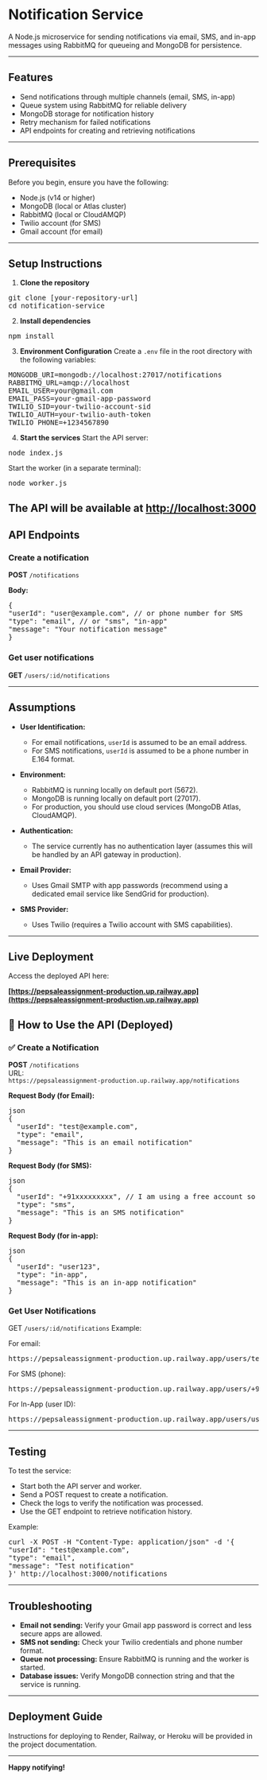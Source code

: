# Notification Service

A Node.js microservice for sending notifications via email, SMS, and in-app messages using RabbitMQ for queueing and MongoDB for persistence.

---

## Features

- Send notifications through multiple channels (email, SMS, in-app)
- Queue system using RabbitMQ for reliable delivery
- MongoDB storage for notification history
- Retry mechanism for failed notifications
- API endpoints for creating and retrieving notifications

---

## Prerequisites

Before you begin, ensure you have the following:

- Node.js (v14 or higher)
- MongoDB (local or Atlas cluster)
- RabbitMQ (local or CloudAMQP)
- Twilio account (for SMS)
- Gmail account (for email)

---

## Setup Instructions

1. **Clone the repository**
<pre>git clone [your-repository-url]
cd notification-service</pre>

2. **Install dependencies**
<pre>npm install</pre>

3. **Environment Configuration**
Create a `.env` file in the root directory with the following variables:
<pre>MONGODB_URI=mongodb://localhost:27017/notifications
RABBITMQ_URL=amqp://localhost
EMAIL_USER=your@gmail.com
EMAIL_PASS=your-gmail-app-password
TWILIO_SID=your-twilio-account-sid
TWILIO_AUTH=your-twilio-auth-token
TWILIO_PHONE=+1234567890</pre>

4. **Start the services**
Start the API server:
<pre>node index.js</pre>
Start the worker (in a separate terminal):
<pre>node worker.js</pre>
The API will be available at [http://localhost:3000](http://localhost:3000)
---

## API Endpoints

### Create a notification

**POST** `/notifications`

**Body:**
<pre>
{
"userId": "user@example.com", // or phone number for SMS
"type": "email", // or "sms", "in-app"
"message": "Your notification message"
}
</pre>

### Get user notifications

**GET** `/users/:id/notifications`

---

## Assumptions

- **User Identification:**
  - For email notifications, `userId` is assumed to be an email address.
  - For SMS notifications, `userId` is assumed to be a phone number in E.164 format.

- **Environment:**
  - RabbitMQ is running locally on default port (5672).
  - MongoDB is running locally on default port (27017).
  - For production, you should use cloud services (MongoDB Atlas, CloudAMQP).

- **Authentication:**
  - The service currently has no authentication layer (assumes this will be handled by an API gateway in production).

- **Email Provider:**
  - Uses Gmail SMTP with app passwords (recommend using a dedicated email service like SendGrid for production).

- **SMS Provider:**
  - Uses Twilio (requires a Twilio account with SMS capabilities).

---

## Live Deployment

Access the deployed API here:

**[https://pepsaleassignment-production.up.railway.app](https://pepsaleassignment-production.up.railway.app)**

## 📌 How to Use the API (Deployed)

### ✅ Create a Notification

**POST** `/notifications`  
URL:  
`https://pepsaleassignment-production.up.railway.app/notifications`

**Request Body (for Email):**
<pre>json
{
  "userId": "test@example.com",
  "type": "email",
  "message": "This is an email notification"
}</pre>

**Request Body (for SMS):**
<pre>json
{
  "userId": "+91xxxxxxxxx", // I am using a free account so notifications can be sent to only verfied numbers in my twilio account.It won't work for any other numbers.Use this number (+918340150160) for testing purpose.
  "type": "sms",
  "message": "This is an SMS notification"
}</pre>

**Request Body (for in-app):**
<pre>json
{
  "userId": "user123",
  "type": "in-app",
  "message": "This is an in-app notification"
}</pre>

### Get User Notifications
GET `/users/:id/notifications`
Example:

For email:
<pre>https://pepsaleassignment-production.up.railway.app/users/test@example.com/notifications</pre>

For SMS (phone):
<pre>https://pepsaleassignment-production.up.railway.app/users/+91xxxxxxxxxx/notifications</pre>

For In-App (user ID):
<pre>https://pepsaleassignment-production.up.railway.app/users/user123/notifications</pre>

---

## Testing

To test the service:

- Start both the API server and worker.
- Send a POST request to create a notification.
- Check the logs to verify the notification was processed.
- Use the GET endpoint to retrieve notification history.

Example:
<pre>
curl -X POST -H "Content-Type: application/json" -d '{
"userId": "test@example.com",
"type": "email",
"message": "Test notification"
}' http://localhost:3000/notifications
</pre>

---

## Troubleshooting

- **Email not sending:** Verify your Gmail app password is correct and less secure apps are allowed.
- **SMS not sending:** Check your Twilio credentials and phone number format.
- **Queue not processing:** Ensure RabbitMQ is running and the worker is started.
- **Database issues:** Verify MongoDB connection string and that the service is running.

---

## Deployment Guide

Instructions for deploying to Render, Railway, or Heroku will be provided in the project documentation.

---

**Happy notifying!**
